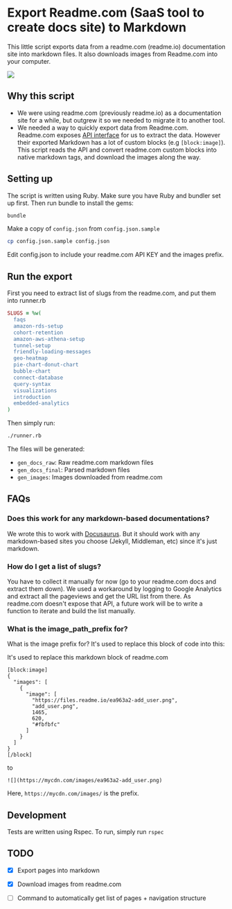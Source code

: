 # Export Readme.com (SaaS tool to create docs site) to Markdown

This little script exports data from a readme.com (readme.io) documentation site into markdown files. It also downloads images
from Readme.com into your computer.

![](readme-exporter-f15.gif)


## Why this script

* We were using readme.com (previously readme.io) as a documentation site for a while, but outgrew it so we needed to migrate it to another tool.
* We needed a way to quickly export data from Readme.com. Readme.com exposes [API interface](https://docs.readme.com/reference/intro-to-the-readme-api) for us to extract the data. However their exported
Markdown has a lot of custom blocks (e.g `[block:image]`). This script reads the API and convert readme.com custom blocks into
native markdown tags, and download the images along the way.       


## Setting up

The script is written using Ruby. Make sure you have Ruby and bundler set up first. Then run bundle to install the gems:

```bash
bundle
```

Make a copy of `config.json` from `config.json.sample`

```bash
cp config.json.sample config.json
```

Edit config.json to include your readme.com API KEY and the images prefix.

## Run the export

First you need to extract list of slugs from the readme.com, and put them into runner.rb 

```ruby
SLUGS = %w(
  faqs
  amazon-rds-setup
  cohort-retention
  amazon-aws-athena-setup
  tunnel-setup
  friendly-loading-messages
  geo-heatmap
  pie-chart-donut-chart
  bubble-chart
  connect-database
  query-syntax
  visualizations
  introduction
  embedded-analytics
)
```

Then simply run:

```bash
./runner.rb
```

The files will be generated:
* `gen_docs_raw`: Raw readme.com markdown files 
* `gen_docs_final`: Parsed markdown files 
* `gen_images`: Images downloaded from readme.com 


## FAQs

### Does this work for any markdown-based documentations?

We wrote this to work with [Docusaurus](https://v2.docusaurus.io/). But it should work with any markdown-based sites you
choose (Jekyll, Middleman, etc) since it's just markdown.

### How do I get a list of slugs?

You have to collect it manually for now (go to your readme.com docs and extract them down). We used a workaround by logging to Google Analytics and extract all the pageviews and get the URL list from there. As readme.com doesn't expose that API, a future work will be to write a function to iterate and build the list manually.


### What is the image_path_prefix for?

What is the image prefix for? It's used to replace this block of code into this:

It's used to replace this markdown block of readme.com

```
[block:image]
{
  "images": [
    {
      "image": [
        "https://files.readme.io/ea963a2-add_user.png",
        "add_user.png",
        1465,
        620,
        "#fbfbfc"
      ]
    }
  ]
}
[/block]
```

to

```
![](https://mycdn.com/images/ea963a2-add_user.png)
```

Here, `https://mycdn.com/images/` is the prefix.

## Development

Tests are written using Rspec. To run, simply run `rspec`


## TODO

- [x] Export pages into markdown
- [x] Download images from readme.com
- [ ] Command to automatically get list of pages + navigation structure

